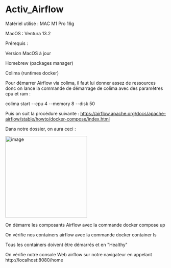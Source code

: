 # Activ_Airflow

Matériel utilisé : MAC M1 Pro 16g

MacOS : Ventura 13.2

Prérequis :

Version MacOS à jour

Homebrew (packages manager)

Colima (runtimes docker)


Pour démarrer Airflow via colima, il faut lui donner assez de ressources donc on lance la commande de démarrage de colima avec des paramètres cpu et ram :

colima start --cpu 4 --memory 8 --disk 50


Puis on suit la procédure suivante : https://airflow.apache.org/docs/apache-airflow/stable/howto/docker-compose/index.html

Dans notre dossier, on aura ceci :

<img width="256" alt="image" src="https://user-images.githubusercontent.com/45535819/223383697-b8e9319e-928d-4233-ac79-656802fb691a.png">


On démarre les composants Airflow avec la commande docker compose up


On vérifie nos containers airflow avec la commande docker container ls

Tous les containers doivent être démarrés et en "Healthy"

On vérifie notre console Web airflow sur notre navigateur en appelant  http://localhost:8080/home
